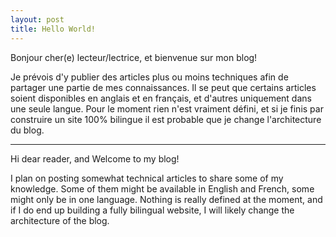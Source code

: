 ```yaml
---
layout: post
title: Hello World!
---
```


Bonjour cher(e) lecteur/lectrice, et bienvenue sur mon blog! 

Je prévois d'y publier des articles plus ou moins techniques afin de partager une partie de mes connaissances. Il se peut que certains articles soient disponibles en anglais et en français, et d'autres uniquement dans une seule langue. Pour le moment rien n'est vraiment défini, et si je finis par construire un site 100% bilingue il est probable que je change l'architecture du blog.

----

Hi dear reader, and Welcome to my blog!

I plan on posting somewhat technical articles to share some of my knowledge. Some of them might be available in English and French, some might only be in one language. Nothing is really defined at the moment, and if I do end up building a fully bilingual website, I will likely change the architecture of the blog.
